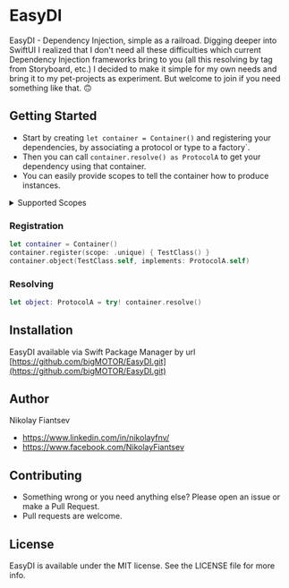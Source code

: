 # EasyDI

EasyDI - Dependency Injection,  simple as a railroad. 
Digging deeper into SwiftUI I realized that I don't need all these difficulties which current Dependency Injection frameworks bring to you (all this resolving by tag from Storyboard, etc.) I decided to make it simple for my own needs and bring it to my pet-projects as experiment.
But welcome to join if you need something like that. 🙃

## Getting Started
* Start by creating `let container = Container()` and registering your dependencies, by associating a protocol or type to a factory`.
* Then you can call `container.resolve() as ProtocolA` to get your dependency using that container.
* You can easily provide scopes to tell the container how to produce instances.

<details>
<summary>Supported Scopes</summary>
* unique - resolve your type as a new instance every time you call resolve;
* weakSingleton - container stores week reference to the resolved instance. While a strong reference to the resolved instance exists resolve will return the same instance. After the resolved instance is deallocated next resolve will produce a new instance.
</details>

### Registration
```swift
let container = Container()
container.register(scope: .unique) { TestClass() }
container.object(TestClass.self, implements: ProtocolA.self)
```

### Resolving
```swift
let object: ProtocolA = try! container.resolve()
```

## Installation
EasyDI available via Swift Package Manager by url [https://github.com/bigMOTOR/EasyDI.git](https://github.com/bigMOTOR/EasyDI.git)

## Author

Nikolay Fiantsev   

- https://www.linkedin.com/in/nikolayfnv/   
- https://www.facebook.com/NikolayFiantsev

## Contributing

- Something wrong or you need anything else? Please open an issue or make a Pull Request.
- Pull requests are welcome.

## License

EasyDI is available under the MIT license. See the LICENSE file for more info.
